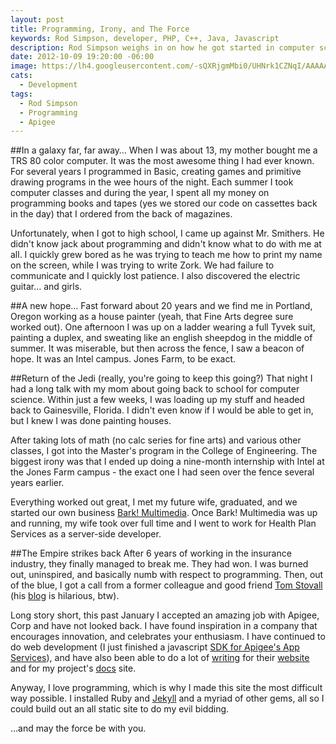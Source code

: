 ```yaml
---
layout: post
title: Programming, Irony, and The Force
keywords: Rod Simpson, developer, PHP, C++, Java, Javascript
description: Rod Simpson weighs in on how he got started in computer science.
date: 2012-10-09 19:20:00 -06:00
image: https://lh4.googleusercontent.com/-sQXRjgmMbi0/UHNrk1CZNqI/AAAAAAAAAgg/R3-FlJHTbMs/s640/untitled.jpg
cats:
  - Development
tags:
  - Rod Simpson
  - Programming
  - Apigee
---
```


##In a galaxy far, far away…
When I was about 13, my mother bought me a TRS 80 color computer.  It was the most awesome thing I had ever known. For several years I programmed in Basic, creating games and primitive drawing programs in the wee hours of the night.  Each summer I took computer classes and during the year, I spent all my money on programming books and tapes (yes we stored our code on cassettes back in the day) that I ordered from the back of magazines.

Unfortunately, when I got to high school, I came up against Mr. Smithers.  He didn't know jack about programming and didn't know what to do with me at all.  I quickly grew bored as he was trying to teach me how to print my name on the screen, while I was trying to write Zork.  We had failure to communicate and I quickly lost patience.  I also discovered the electric guitar… and girls.  

##A new hope…
Fast forward about 20 years and we find me in Portland, Oregon working as a house painter (yeah, that Fine Arts degree sure worked out).  One afternoon I was up on a ladder wearing a full Tyvek suit, painting a duplex, and sweating like an english sheepdog in the middle of summer.  It was miserable, but then across the fence, I saw a beacon of hope.  It was an Intel campus.  Jones Farm, to be exact.  

##Return of the Jedi (really, you're going to keep this going?)
That night I had a long talk with my mom about going back to school for computer science.  Within just a few weeks, I was loading up my stuff and headed back to Gainesville, Florida.  I didn't even know if I would be able to get in, but I knew I was done painting houses. 

After taking lots of math (no calc series for fine arts) and various other classes, I got into the Master's program in the College of Engineering.  The biggest irony was that I ended up doing a nine-month internship with Intel at the Jones Farm campus - the exact one I had seen over the fence several years earlier.  

Everything worked out great, I met my future wife, graduated, and we started our own business [Bark! Multimedia](http://barkmultimedia.com).  Once Bark! Multimedia was up and running, my wife took over full time and I went to work for Health Plan Services as a server-side developer.  

##The Empire strikes back
After 6 years of working in the insurance industry, they finally managed to break me. They had won.  I was burned out, uninspired, and basically numb with respect to programming.  Then, out of the blue, I got a call from a former colleague and good friend [Tom Stovall](http://www.stovak.net/) (his [blog](http://www.stovak.net/) is hilarious, btw). 

Long story short, this past January I accepted an amazing job with Apigee, Corp and have not looked back.  I have found inspiration in a company that encourages innovation, and celebrates your enthusiasm.  I have continued to do web development (I just finished a javascript [SDK for Apigee's App Services](http://blog.apigee.com/detail/javascript_sdk_building_html5_apps_just_got_easier)), and have also been able to do a lot of [writing](/pages/writer/writing.html) for their [website](http://apigee.com) and for my project's [docs](http://apigee.com/docs/app_services) site.  

Anyway, I love programming, which is why I made this site the most difficult way possible.  I installed Ruby and [Jekyll](http://jekyllrb.com/) and a myriad of other gems, all so I could build out an all static site to do my evil bidding.  

…and may the force be with you.












